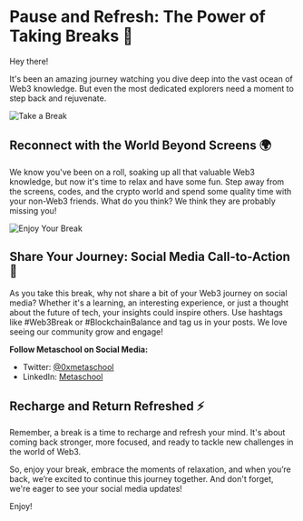 # Pause and Refresh: The Power of Taking Breaks 🌿

Hey there!

It's been an amazing journey watching you dive deep into the vast ocean of Web3 knowledge. But even the most dedicated explorers need a moment to step back and rejuvenate.

![Take a Break](https://media3.giphy.com/media/Ct2fBe0rc69nq/giphy.gif?cid=7941fdc6jo9im7oyl286jiyeo8rpektf1sn5sbpyhhbfimke&ep=v1_gifs_search&rid=giphy.gif&ct=g)

## Reconnect with the World Beyond Screens 🌍

We know you've been on a roll, soaking up all that valuable Web3 knowledge, but now it's time to relax and have some fun. Step away from the screens, codes, and the crypto world and spend some quality time with your non-Web3 friends. What do you think? We think they are probably missing you!

![Enjoy Your Break](https://media0.giphy.com/media/jn7ma87aWgWXiI9D0N/giphy.gif?cid=7941fdc68hlkl52n3c7e88x5ult4ucibid4g4lmozzi3dkgj&ep=v1_gifs_search&rid=giphy.gif&ct=g)

## Share Your Journey: Social Media Call-to-Action 📱

As you take this break, why not share a bit of your Web3 journey on social media? Whether it's a learning, an interesting experience, or just a thought about the future of tech, your insights could inspire others. Use hashtags like #Web3Break or #BlockchainBalance and tag us in your posts. We love seeing our community grow and engage!

**Follow Metaschool on Social Media:**

- Twitter: [@0xmetaschool](https://twitter.com/0xmetaschool)
- LinkedIn: [Metaschool](https://www.linkedin.com/company/0xmetaschool/)

## Recharge and Return Refreshed ⚡

Remember, a break is a time to recharge and refresh your mind. It's about coming back stronger, more focused, and ready to tackle new challenges in the world of Web3.

So, enjoy your break, embrace the moments of relaxation, and when you’re back, we’re excited to continue this journey together. And don't forget, we're eager to see your social media updates!

Enjoy!
